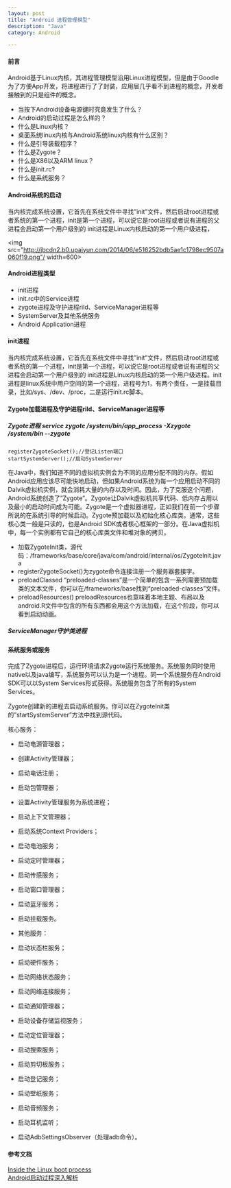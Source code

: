 ```yaml
---
layout: post
title: "Android 进程管理模型"
description: "Java"
category: Android

---
```


#### 前言

Android基于Linux内核，其进程管理模型沿用Linux进程模型，但是由于Goodle为了方便App开发，将进程进行了了封装，应用层几乎看不到进程的概念，开发者接触到的只是组件的概念。

* 当按下Android设备电源键时究竟发生了什么？
* Android的启动过程是怎么样的？
* 什么是Linux内核？
* 桌面系统linux内核与Android系统linux内核有什么区别？
* 什么是引导装载程序？
* 什么是Zygote？
* 什么是X86以及ARM linux？
* 什么是init.rc?
* 什么是系统服务？

#### Android系统的启动

当内核完成系统设置，它首先在系统文件中寻找”init”文件，然后启动root进程或者系统的第一个进程，init是第一个进程，可以说它是root进程或者说有进程的父进程会启动第一个用户级别的 init进程是Linux内核启动的第一个用户级进程，

<img src="http://jbcdn2.b0.upaiyun.com/2014/06/e516252bdb5ae1c1798ec9507a060f19.png"/ width=600>

#### Android进程类型

* init进程
* init.rc中的Service进程
* zygote进程及守护进程rild、ServiceManager进程等
* SystemServer及其他系统服务
* Android Application进程

#### init进程

当内核完成系统设置，它首先在系统文件中寻找”init”文件，然后启动root进程或者系统的第一个进程，init是第一个进程，可以说它是root进程或者说有进程的父进程会启动第一个用户级别的 init进程是Linux内核启动的第一个用户级进程。init进程是linux系统中用户空间的第一个进程，进程号为1，有两个责任，一是挂载目录，比如/sys、/dev、/proc，二是运行init.rc脚本。

#### Zygote加载进程及守护进程rild、ServiceManager进程等

##### Zygote进程  service zygote /system/bin/app_process -Xzygote /system/bin --zygote 

	registerZygoteSocket();//登记Listen端口  
	startSystemServer();//启动SystemServer  

在Java中，我们知道不同的虚拟机实例会为不同的应用分配不同的内存。假如Android应用应该尽可能快地启动，但如果Android系统为每一个应用启动不同的Dalvik虚拟机实例，就会消耗大量的内存以及时间。因此，为了克服这个问题，Android系统创造了”Zygote”。Zygote让Dalvik虚拟机共享代码、低内存占用以及最小的启动时间成为可能。Zygote是一个虚拟器进程，正如我们在前一个步骤所说的在系统引导的时候启动。Zygote预加载以及初始化核心库类。通常，这些核心类一般是只读的，也是Android SDK或者核心框架的一部分。在Java虚拟机中，每一个实例都有它自己的核心库类文件和堆对象的拷贝。

* 加载ZygoteInit类，源代码：/frameworks/base/core/java/com/android/internal/os/ZygoteInit.java
* registerZygoteSocket()为zygote命令连接注册一个服务器套接字。
* preloadClassed “preloaded-classes”是一个简单的包含一系列需要预加载类的文本文件，你可以在<Android Source>/frameworks/base找到“preloaded-classes”文件。
* preloadResources() preloadResources也意味着本地主题、布局以及android.R文件中包含的所有东西都会用这个方法加载，在这个阶段，你可以看到启动动画。

##### ServiceManager守护类进程 

#### 系统服务或服务

完成了Zygote进程后，运行环境请求Zygote运行系统服务。系统服务同时使用native以及java编写，系统服务可以认为是一个进程。同一个系统服务在Android SDK可以以System Services形式获得。系统服务包含了所有的System Services。

Zygote创建新的进程去启动系统服务。你可以在ZygoteInit类的”startSystemServer”方法中找到源代码。

核心服务：

* 启动电源管理器；
* 创建Activity管理器；
* 启动电话注册；
* 启动包管理器；
* 设置Activity管理服务为系统进程；
* 启动上下文管理器；
* 启动系统Context Providers；
* 启动电池服务；
* 启动定时管理器；
* 启动传感服务；
* 启动窗口管理器；
* 启动蓝牙服务；
* 启动挂载服务。
* 其他服务：

* 启动状态栏服务；
* 启动硬件服务；
* 启动网络状态服务；
* 启动网络连接服务；
* 启动通知管理器；
* 启动设备存储监视服务；
* 启动定位管理器；
* 启动搜索服务；
* 启动剪切板服务；
* 启动登记服务；
* 启动壁纸服务；
* 启动音频服务；
* 启动耳机监听；
* 启动AdbSettingsObserver（处理adb命令）。

#### 参考文档

[Inside the Linux boot process](http://www.ibm.com/developerworks/linux/library/l-linuxboot/)       
[Android启动过程深入解析](http://blog.jobbole.com/67931/)